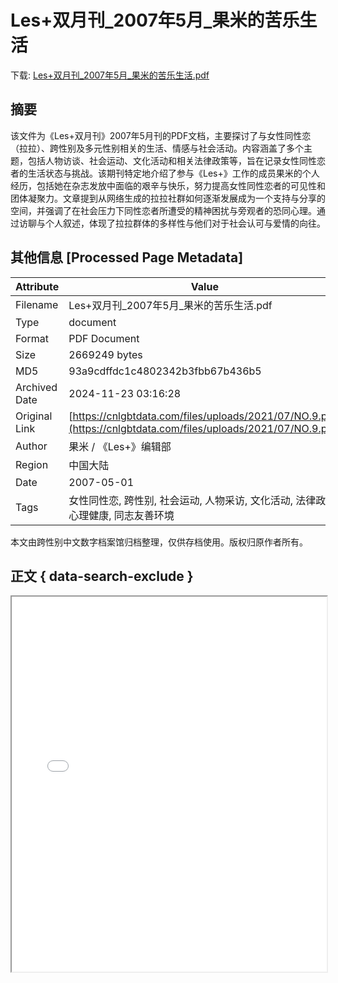 # Les+双月刊_2007年5月_果米的苦乐生活

<!-- tcd_download_link -->
下载: <a href="../Les+双月刊_2007年5月_果米的苦乐生活.pdf" download>Les+双月刊_2007年5月_果米的苦乐生活.pdf</a>
<!-- tcd_download_link_end -->

## 摘要

<!-- tcd_abstract -->
该文件为《Les+双月刊》2007年5月刊的PDF文档，主要探讨了与女性同性恋（拉拉）、跨性别及多元性别相关的生活、情感与社会活动。内容涵盖了多个主题，包括人物访谈、社会运动、文化活动和相关法律政策等，旨在记录女性同性恋者的生活状态与挑战。该期刊特定地介绍了参与《Les+》工作的成员果米的个人经历，包括她在杂志发放中面临的艰辛与快乐，努力提高女性同性恋者的可见性和团体凝聚力。文章提到从网络生成的拉拉社群如何逐渐发展成为一个支持与分享的空间，并强调了在社会压力下同性恋者所遭受的精神困扰与旁观者的恐同心理。通过访聊与个人叙述，体现了拉拉群体的多样性与他们对于社会认可与爱情的向往。

<!-- tcd_abstract_end -->

## 其他信息 [Processed Page Metadata]

| Attribute       | Value                                  |
|-----------------|----------------------------------------|
| Filename        | Les+双月刊_2007年5月_果米的苦乐生活.pdf                             |
| Type            | document                                 |
| Format          | PDF Document                               |
| Size            | 2669249 bytes                           |
| MD5             | 93a9cdffdc1c4802342b3fbb67b436b5                                  |
| Archived Date   | 2024-11-23 03:16:28                             |
| Original Link   | [https://cnlgbtdata.com/files/uploads/2021/07/NO.9.pdf](https://cnlgbtdata.com/files/uploads/2021/07/NO.9.pdf)                         |
| Author          | 果米 / 《Les+》编辑部                               |
| Region          | 中国大陆                               |
| Date            | 2007-05-01                                 |
| Tags            | 女性同性恋, 跨性别, 社会运动, 人物采访, 文化活动, 法律政策, 心理健康, 同志友善环境                                 |

本文由跨性别中文数字档案馆归档整理，仅供存档使用。版权归原作者所有。


## 正文 { data-search-exclude }

<!-- tcd_main_text -->
<iframe src="../Les+双月刊_2007年5月_果米的苦乐生活.pdf" width="100%" height="600px">
    <p>无法显示PDF，请下载查看。</p>
</iframe>
<!-- tcd_main_text_end -->

